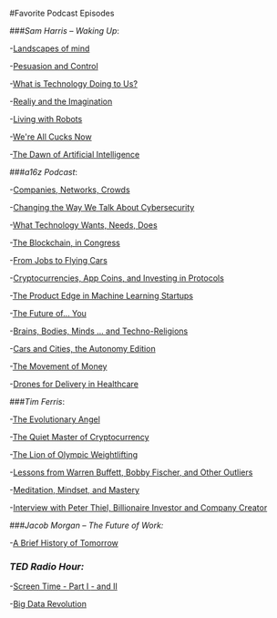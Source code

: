 #Favorite Podcast Episodes



###*Sam Harris – Waking Up*:

-[Landscapes of mind](https://www.samharris.org/podcast/item/landscapes-of-mind)

-[Pesuasion and Control](https://www.samharris.org/podcast/item/persuasion-and-control)

-[What is Technology Doing to Us?](https://www.samharris.org/podcast/item/what-is-technology-doing-to-us)

-[Realiy and the Imagination](https://www.samharris.org/podcast/item/reality-and-the-imagination)

-[Living with Robots](https://www.samharris.org/podcast/item/living-with-robots)

-[We're All Cucks Now](https://www.samharris.org/podcast/item/were-all-cucks-now)

-[The Dawn of Artificial Intelligence](https://www.samharris.org/podcast/item/the-dawn-of-artificial-intelligence1)

###*a16z Podcast*:

-[Companies, Networks, Crowds](https://a16z.com/2017/06/28/machine-platform-crowd/)

-[Changing the Way We Talk About Cybersecurity](https://a16z.com/2017/06/16/cybersecurity-conversation-metaphors-policy/)

-[What Technology Wants, Needs, Does](https://a16z.com/2017/05/22/what-technology-wants-needs-does-policy-dc/)

-[The Blockchain, in Congress](https://a16z.com/2017/05/19/congressional-blockchain-caucus/)

-[From Jobs to Flying Cars](https://a16z.com/2017/05/15/andreessen-primack-dc-tech-policy-summit-2017/)

-[Cryptocurrencies, App Coins, and Investing in Protocols](https://a16z.com/2017/04/03/cryptocurrencies-protocols-appcoins/)

-[The Product Edge in Machine Learning Startups](https://a16z.com/2017/03/17/machine-learning-startups-data-saas/)

-[The Future of... You](https://a16z.com/2017/02/27/human-performance-brain-food-biohacking/)

-[Brains, Bodies, Minds ... and Techno-Religions](https://a16z.com/2017/02/23/yuval-harari-from-homo-sapiens-to-homo-deus/)

-[Cars and Cities, the Autonomy Edition](https://a16z.com/2017/02/08/transportation-as-service-autonomous-cars-cities/)

-[The Movement of Money](https://a16z.com/2016/12/31/money-marketplaces-payments-trust-stripe/)

-[Drones for Delivery in Healthcare](https://a16z.com/2016/11/25/delivery-drones-healthcare-zipline/)

###*Tim Ferris*:

-[The Evolutionary Angel](http://tim.blog/2015/08/18/the-evolutionary-angel-naval-ravikant/)

-[The Quiet Master of Cryptocurrency](http://tim.blog/2017/06/04/nick-szabo/)

-[The Lion of Olympic Weightlifting](http://tim.blog/2017/03/16/jerzy-gregorek/)

-[Lessons from Warren Buffett, Bobby Fischer, and Other Outliers](http://tim.blog/2017/02/02/lessons-from-warren-buffett-bobby-fischer-and-other-outliers/)

-[Meditation, Mindset, and Mastery](http://tim.blog/2017/02/02/lessons-from-warren-buffett-bobby-fischer-and-other-outliers/)

-[Interview with Peter Thiel, Billionaire Investor and Company Creator](http://tim.blog/2014/09/09/peter-thiel/)

###*Jacob Morgan – The Future of Work:*

-[A Brief History of Tomorrow](https://thefutureorganization.com/brief-history-tomorrow/#)

### *TED Radio Hour:*
-[Screen Time - Part I ](https://www.npr.org/rss/podcast.php?id=510298)[ - and II](https://www.npr.org/rss/podcast.php?id=510298)

-[Big Data Revolution](https://www.npr.org/rss/podcast.php?id=510298)